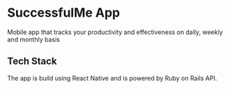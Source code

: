 # SuccessfulMe App
Mobile app that tracks your productivity and effectiveness on daily, weekly and monthly basis

## Tech Stack
The app is build using React Native and is powered by Ruby on Rails API.
